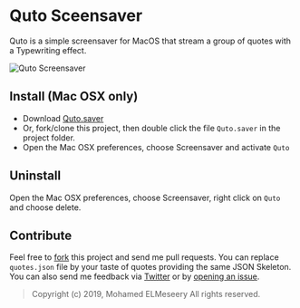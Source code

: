 Quto Sceensaver
====================

Quto is a simple screensaver for MacOS that stream a group of quotes with a Typewriting effect. 

![Quto Screensaver](Sample.gif)

## Install (Mac OSX only)

* Download [Quto.saver](https://github.com/Meseery2/Quto/releases/download/v0.0.2/Quto.saver.zip)
* Or, fork/clone this project, then double click the file `Quto.saver` in the project folder.
* Open the Mac OSX preferences, choose Screensaver and activate `Quto`

## Uninstall

Open the Mac OSX preferences, choose Screensaver, right click on `Quto` and choose delete.

## Contribute
Feel free to [fork](https://github.com/Meseery2/Quto/fork) this project and send me pull requests. You can replace `quotes.json` file by your taste of quotes providing the same JSON Skeleton.
You can also send me feedback via [Twitter](https://twitter.com/_Meseery) or by [opening an issue](https://github.com/Meseery2/Quto/issues).


<blockquote>
Copyright (c) 2019, Mohamed ELMeseery
All rights reserved.
</blockquote>
